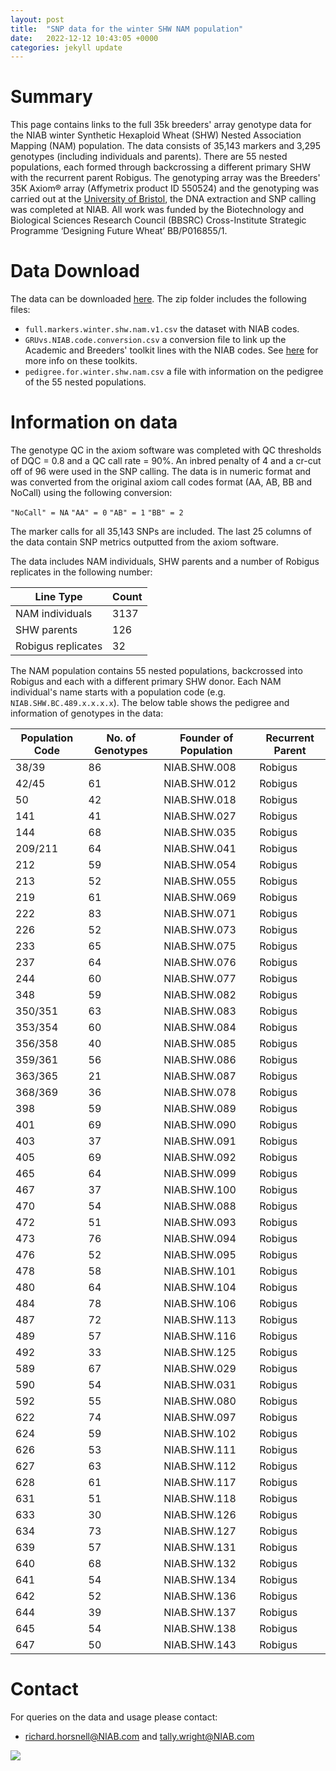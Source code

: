 ```yaml
---
layout: post
title:  "SNP data for the winter SHW NAM population"
date:   2022-12-12 10:43:05 +0000
categories: jekyll update
---
```


# Summary 

This page contains links to the full 35k breeders' array genotype data for the NIAB winter Synthetic Hexaploid Wheat (SHW) Nested Association Mapping (NAM) population. The data consists of 35,143 markers and 3,295 genotypes (including individuals and parents). There are 55 nested populations, each formed through backcrossing a different primary SHW with the recurrent parent Robigus. The genotyping array was the Breeders' 35K Axiom® array (Affymetrix product ID 550524) and the genotyping was carried out at the [University of Bristol](https://www.bristol.ac.uk/), the DNA extraction and SNP calling was completed at NIAB. All work was funded by the Biotechnology and Biological Sciences Research Council (BBSRC) Cross-Institute Strategic Programme ‘Designing Future Wheat’ BB/P016855/1.

# Data Download

The data can be downloaded [here](https://github.com/NIAB/niab-dfw-wp3/raw/main/data/niab.winter.shw.nam.zip). The zip folder includes the following files:

- `full.markers.winter.shw.nam.v1.csv` the dataset with NIAB codes.
- `GRUvs.NIAB.code.conversion.csv` a conversion file to link up the Academic and Breeders' toolkit lines with the NIAB codes. See [here](https://designingfuturewheat.org.uk/work-package-3/) for more info on these toolkits. 
- `pedigree.for.winter.shw.nam.csv` a file with information on the pedigree of the 55 nested populations.

 # Information on data
 
 The genotype QC in the axiom software was completed with QC thresholds of DQC = 0.8 and a QC call rate = 90%. An inbred penalty of 4 and a cr-cut off of 96 were used in the SNP calling. The data is in numeric format and was converted from the original axiom call codes format (AA, AB, BB and NoCall) using the following conversion:

`"NoCall" = NA`
`"AA" = 0`
`"AB" = 1`
`"BB" = 2`

The marker calls for all 35,143 SNPs are included. The last 25 columns of the data contain SNP metrics outputted from the axiom software. 

The data includes NAM individuals, SHW parents and a number of Robigus replicates in the following number:

 | Line Type  | Count |
| ------------- | ------------- |
| NAM individuals  | 3137  |
| SHW parents  | 126  |
| Robigus replicates  | 32  |


The NAM population contains 55 nested populations, backcrossed into Robigus and each with a different primary SHW donor. Each NAM individual's name starts with a population code (e.g. `NIAB.SHW.BC.489.x.x.x.x`). The below table shows the pedigree and information of genotypes in the data: 

| **Population Code** | **No. of Genotypes** | **Founder of Population** | **Recurrent Parent** |
|---------------------|----------------------|---------------------------|----------------------|
| 38/39               | 86                   | NIAB.SHW.008              | Robigus              |
| 42/45               | 61                   | NIAB.SHW.012              | Robigus              |
| 50                  | 42                   | NIAB.SHW.018              | Robigus              |
| 141                 | 41                   | NIAB.SHW.027              | Robigus              |
| 144                 | 68                   | NIAB.SHW.035              | Robigus              |
| 209/211             | 64                   | NIAB.SHW.041              | Robigus              |
| 212                 | 59                   | NIAB.SHW.054              | Robigus              |
| 213                 | 52                   | NIAB.SHW.055              | Robigus              |
| 219                 | 61                   | NIAB.SHW.069              | Robigus              |
| 222                 | 83                   | NIAB.SHW.071              | Robigus              |
| 226                 | 52                   | NIAB.SHW.073              | Robigus              |
| 233                 | 65                   | NIAB.SHW.075              | Robigus              |
| 237                 | 64                   | NIAB.SHW.076              | Robigus              |
| 244                 | 60                   | NIAB.SHW.077              | Robigus              |
| 348                 | 59                   | NIAB.SHW.082              | Robigus              |
| 350/351             | 63                   | NIAB.SHW.083              | Robigus              |
| 353/354             | 60                   | NIAB.SHW.084              | Robigus              |
| 356/358             | 40                   | NIAB.SHW.085              | Robigus              |
| 359/361             | 56                   | NIAB.SHW.086              | Robigus              |
| 363/365             | 21                   | NIAB.SHW.087              | Robigus              |
| 368/369             | 36                   | NIAB.SHW.078              | Robigus              |
| 398                 | 59                   | NIAB.SHW.089              | Robigus              |
| 401                 | 69                   | NIAB.SHW.090              | Robigus              |
| 403                 | 37                   | NIAB.SHW.091              | Robigus              |
| 405                 | 69                   | NIAB.SHW.092              | Robigus              |
| 465                 | 64                   | NIAB.SHW.099              | Robigus              |
| 467                 | 37                   | NIAB.SHW.100              | Robigus              |
| 470                 | 54                   | NIAB.SHW.088              | Robigus              |
| 472                 | 51                   | NIAB.SHW.093              | Robigus              |
| 473                 | 76                   | NIAB.SHW.094              | Robigus              |
| 476                 | 52                   | NIAB.SHW.095              | Robigus              |
| 478                 | 58                   | NIAB.SHW.101              | Robigus              |
| 480                 | 64                   | NIAB.SHW.104              | Robigus              |
| 484                 | 78                   | NIAB.SHW.106              | Robigus              |
| 487                 | 72                   | NIAB.SHW.113              | Robigus              |
| 489                 | 57                   | NIAB.SHW.116              | Robigus              |
| 492                 | 33                   | NIAB.SHW.125              | Robigus              |
| 589                 | 67                   | NIAB.SHW.029              | Robigus              |
| 590                 | 54                   | NIAB.SHW.031              | Robigus              |
| 592                 | 55                   | NIAB.SHW.080              | Robigus              |
| 622                 | 74                   | NIAB.SHW.097              | Robigus              |
| 624                 | 59                   | NIAB.SHW.102              | Robigus              |
| 626                 | 53                   | NIAB.SHW.111              | Robigus              |
| 627                 | 63                   | NIAB.SHW.112              | Robigus              |
| 628                 | 61                   | NIAB.SHW.117              | Robigus              |
| 631                 | 51                   | NIAB.SHW.118              | Robigus              |
| 633                 | 30                   | NIAB.SHW.126              | Robigus              |
| 634                 | 73                   | NIAB.SHW.127              | Robigus              |
| 639                 | 57                   | NIAB.SHW.131              | Robigus              |
| 640                 | 68                   | NIAB.SHW.132              | Robigus              |
| 641                 | 54                   | NIAB.SHW.134              | Robigus              |
| 642                 | 52                   | NIAB.SHW.136              | Robigus              |
| 644                 | 39                   | NIAB.SHW.137              | Robigus              |
| 645                 | 54                   | NIAB.SHW.138              | Robigus              |
| 647                 | 50                   | NIAB.SHW.143              | Robigus              |


# Contact 

For queries on the data and usage please contact:

- richard.horsnell@NIAB.com and tally.wright@NIAB.com 

![](/niab-dfw-wp3/data/.png)

